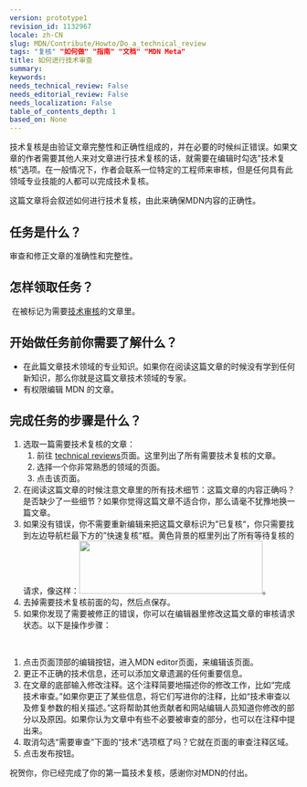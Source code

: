 ```yaml
---
version: prototype1
revision_id: 1132967
locale: zh-CN
slug: MDN/Contribute/Howto/Do_a_technical_review
tags: "复核" "如何做" "指南" "文档" "MDN Meta"
title: 如何进行技术审查
summary: 
keywords: 
needs_technical_review: False
needs_editorial_review: False
needs_localization: False
table_of_contents_depth: 1
based_on: None
---
```

<p class="summary">技术复核是由验证文章完整性和正确性组成的，并在必要的时候纠正错误。如果文章的作者需要其他人来对文章进行技术复核的话，就需要在编辑时勾选”技术复核“选项。在一般情况下，作者会联系一位特定的工程师来审核，但是任何具有此领域专业技能的人都可以完成技术复核。</p>

<p><span class="seoSummary">这篇文章将会叙述如何进行技术复核，由此来确保MDN内容的正确性。</span></p>

<h2 id="任务是什么？">任务是什么？</h2>

<p>审查和修正文章的准确性和完整性。</p>

<h2 id="怎样领取任务？">怎样领取任务？</h2>

<p>&nbsp;在被标记为需要<a href="/en-US/docs/needs-review/technical">技术审核</a>的文章里。</p>

<h2 id="开始做任务前你需要了解什么？">开始做任务前你需要了解什么？</h2>

<ul>
 <li>在此篇文章技术领域的专业知识。如果你在阅读这篇文章的时候没有学到任何新知识，那么你就是这篇文章技术领域的专家。</li>
 <li>有权限编辑 MDN 的文章。</li>
</ul>

<h2 id="完成任务的步骤是什么？">完成任务的步骤是什么？</h2>

<ol>
 <li>选取一篇需要技术复核的文章：
  <ol>
   <li>前往 <a href="/en-US/docs/needs-review/technical">technical reviews</a>页面。这里列出了所有需要技术复核的文章。</li>
   <li>选择一个你非常熟悉的领域的页面。</li>
   <li>点击该页面。</li>
  </ol>
 </li>
 <li>在阅读这篇文章的时候注意文章里的所有技术细节：这篇文章的内容正确吗？是否缺少了一些细节？如果你觉得这篇文章不适合你，那么请毫不犹豫地换一篇文章。</li>
 <li>如果没有错误，你不需要重新编辑来把这篇文章标识为”已复核“，你只需要找到左边导航栏最下方的”快速复核“框。黄色背景的框里列出了所有等待复核的请求，像这样：<img alt="" src="https://mdn.mozillademos.org/files/13016/SidebarTechReviewRequested.png" style="height:93px; width:321px" />。</li>
 <li>去掉需要技术复核前面的勾，然后点保存。</li>
 <li>如果你发现了需要被修正的错误，你可以在编辑器里修改这篇文章的审核请求状态。以下是操作步骤：</li>
</ol>

<p>&nbsp;</p>

<ol>
 <li>点击页面顶部的编辑按钮，进入MDN editor页面，来编辑该页面。</li>
 <li>更正不正确的技术信息，还可以添加文章遗漏的任何重要信息。</li>
 <li>在文章的底部输入修改注释。这个注释简要地描述你的修改工作，比如“完成技术审查。”如果你更正了某些信息，将它们写进你的注释，比如“技术审查以及修复参数的相关描述。”这将帮助其他贡献者和网站编辑人员知道你修改的部分以及原因。如果你认为文章中有些不必要被审查的部分，也可以在注释中提出来。</li>
 <li>取消勾选“需要审查”下面的“技术”选项框了吗？它就在页面的审查注释区域。</li>
 <li>点击发布按钮。</li>
</ol>

<p>祝贺你，你已经完成了你的第一篇技术复核，感谢你对MDN的付出。</p>

<p>&nbsp;</p>

